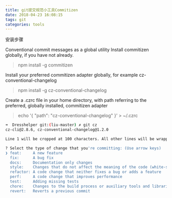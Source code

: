```yaml
---
title: git提交规范小工具Commitizen
date: 2018-04-23 16:08:15
tags: git
categories: tools
---
```


安装步骤

Conventional commit messages as a global utility
Install commitizen globally, if you have not already.

> npm install -g commitizen

Install your preferred commitizen adapter globally, for example cz-conventional-changelog

> npm install -g cz-conventional-changelog

Create a .czrc file in your home directory, with path referring to the preferred, globally installed, commitizen adapter

> echo '{ "path": "cz-conventional-changelog" }' > ~/.czrc

<!--more-->

````bash
➜  Dresshelper git:(liu-master) ✗ git cz
cz-cli@2.8.6, cz-conventional-changelog@1.2.0

Line 1 will be cropped at 100 characters. All other lines will be wrapped after 100 characters.

? Select the type of change that you're committing: (Use arrow keys)
❯ feat:     A new feature
  fix:      A bug fix
  docs:     Documentation only changes
  style:    Changes that do not affect the meaning of the code (white-space, formatting, missing semi-colons, etc.)
  refactor: A code change that neither fixes a bug or adds a feature
  perf:     A code change that improves performance
  test:     Adding missing tests
  chore:    Changes to the build process or auxiliary tools and libraries such as documentation generation
  revert:   Reverts a previous commit
````
